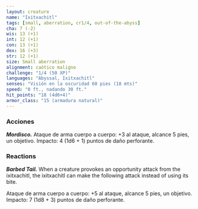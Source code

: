```yaml
---
layout: creature
name: "Ixitxachitl"
tags: [small, aberration, cr1/4, out-of-the-abyss]
cha: 7 (-2)
wis: 13 (+1)
int: 12 (+1)
con: 13 (+1)
dex: 16 (+3)
str: 12 (+1)
size: Small aberration
alignment: caótico maligno
challenge: "1/4 (50 XP)"
languages: "Abyssal, Ixitxachitl"
senses: "Visión en la oscuridad 60 pies (18 mts)"
speed: "0 ft., nadando 30 ft."
hit_points: "18 (4d6+4)"
armor_class: "15 (armadura natural)"
---
```


### Acciones

***Mordisco.*** Ataque de arma cuerpo a cuerpo: +3 al ataque, alcance 5 pies, un objetivo. Impacto: 4 (1d6 + 1) puntos de daño perforante.

### Reactions

***Barbed Tail.*** When a creature provokes an opportunity attack from the ixitxachitl, the ixitxachitl can make the following attack instead of using its bite.

Ataque de arma cuerpo a cuerpo: +5 al ataque, alcance 5 pies, un objetivo. Impacto: 7 (1d8 + 3) puntos de daño perforante.